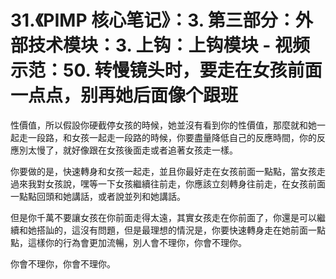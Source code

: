 # 31.《PIMP 核心笔记》：3. 第三部分：外部技术模块：3. 上钩：上钩模块 - 视频示范：50. 转慢镜头时，要走在女孩前面一点点，别再她后面像个跟班

性價值，所以假設你硬截停女孩的時候，她並沒有看到你的性價值，那麼就和她一起走一段路，和女孩一起走一段路的時候，你要盡量降低自己的反應時間，你的反應別太慢了，就好像跟在女孩後面走或者追著女孩走一樣。

你要做的是，快速轉身和女孩一起走，並且你最好走在女孩前面一點點，當女孩走過來我對女孩說，嘿等一下女孩繼續往前走，你應該立刻轉身往前走，在女孩前面一點點回頭和她講話，或者說並列和她講話。

但是你千萬不要讓女孩在你前面走得太遠，其實女孩走在你前面了，你還是可以繼續和她搭訕的，這沒有問題，但是最理想的情況是，你要快速轉身走在她前面一點點，這樣你的行為會更加流暢，別人會不理你，你會不理你。

你會不理你，你會不理你。